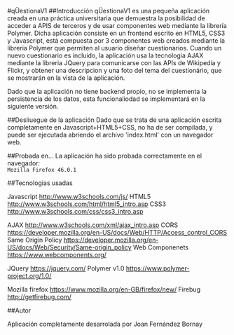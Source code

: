#qÜestionaV1
##Introducción
qÜestionaV1 es una pequeña aplicación creada en una práctica universitaria que demuestra la posibilidad de acceder a APIS de terceros y de usar componentes web mediante la librería Polymer. Dicha aplicación consiste en un frontend escrito en HTML5, CSS3 y Javascript, está compuesta por 3 componentes web creados mediante la libreria Polymer que permiten al usuario diseñar cuestionarios. Cuando un nuevo cuestionario es incluido, la aplicación usa la tecnologia AJAX mediante la libreria JQuery para comunicarse con las APIs de Wikipedia y Flickr, y obtener una descripcion y una foto del tema del cuestionário, que se mostrarán en la vista de la aplicación.

Dado que la aplicación no tiene backend propio, no se implementa la persistencia de los datos, esta funcionaliodad se implementará en la siguiente versión.

##Desliuegue de la aplicación
Dado que se trata de una aplicación escrita completamente en Javascript+HTML5+CSS, no ha de ser compilada, y puede ser ejecutada abriendo el archivo 'index.html' con un navegador web.

##Probada en...
La aplicación ha sido probada correctamente en el navegador:  
`Mozilla Firefox 46.0.1`

##Tecnologias usadas

Javascript http://www.w3schools.com/js/
HTML5 http://www.w3schools.com/html/html5_intro.asp
CSS3 http://www.w3schools.com/css/css3_intro.asp

AJAX http://www.w3schools.com/xml/ajax_intro.asp
CORS https://developer.mozilla.org/en-US/docs/Web/HTTP/Access_control_CORS
Same Origin Policy https://developer.mozilla.org/en-US/docs/Web/Security/Same-origin_policy
Web Componenets https://www.webcomponents.org/

JQuery https://jquery.com/
Polymer v1.0 https://www.polymer-project.org/1.0/

Mozilla firefox https://www.mozilla.org/en-GB/firefox/new/
Firebug http://getfirebug.com/

##Autor

Aplicación completamente desarrolada por Joan Fernández Bornay
